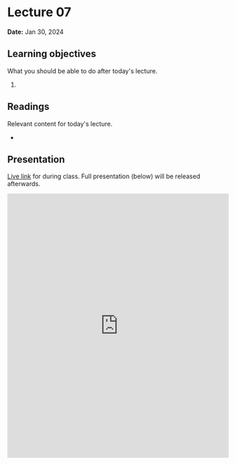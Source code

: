 # Lecture 07

**Date:** Jan 30, 2024

## Learning objectives

What you should be able to do after today's lecture.

1.  

## Readings

Relevant content for today's lecture.

-  

## Presentation

[Live link]() for during class.
Full presentation (below) will be released afterwards.

<iframe src="https://slides.com/aalexmmaldonado/biosc1540-2024s-l07/embed?byline=hidden&share=hidden" width="100%" height="600" title="biosc1540-2024s-L07" scrolling="no" frameborder="0" webkitallowfullscreen mozallowfullscreen allowfullscreen></iframe>
